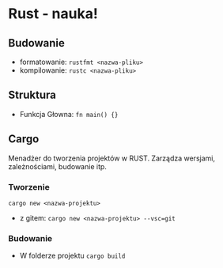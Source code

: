 # Rust - nauka!

## Budowanie
* formatowanie: ``` rustfmt <nazwa-pliku> ```
* kompilowanie: ``` rustc <nazwa-pliku> ```

## Struktura
* Funkcja Głowna:
``` fn main() {} ```

## Cargo
Menadżer do tworzenia projektów w RUST. Zarządza wersjami, zależnościami, budowanie itp.

### Tworzenie
``` cargo new <nazwa-projektu> ```
* z gitem:
``` cargo new <nazwa-projektu> --vsc=git ```

### Budowanie
* W folderze projektu
``` cargo build ```